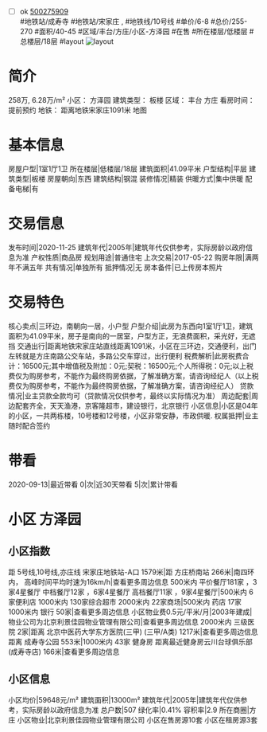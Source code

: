 - [ ] ok [500275909](https://bj.5i5j.com/ershoufang/500275909.html)  
 #地铁站/成寿寺 #地铁站/宋家庄 ,  #地铁线/10号线
#单价/6-8 #总价/255-270 #面积/40-45   #区域/丰台/方庄/小区-方泽园 #在售 #所在楼层/低楼层 #总楼层/18层 #layout 
![layout](http://image2.5i5j.com//group1/M00/A5/8F/CgqJMV1oeZeAAIx6AAIXNoEUEBw999.jpg_P5.jpg) 
# 简介 
 258万,  6.28万/m² 
小区： 方泽园
建筑类型： 板楼
区域： 丰台 方庄
看房时间： 提前预约
地铁： 距离地铁宋家庄1091米 地图
# 基本信息 
 房屋户型|1室1厅1卫
所在楼层|低楼层/18层
建筑面积|41.09平米
户型结构|平层
建筑类型|板楼
房屋朝向|东西
建筑结构|钢混
装修情况|精装
供暖方式|集中供暖
配备电梯|有
# 交易信息 
 发布时间|2020-11-25
建筑年代|2005年|建筑年代仅供参考，实际房龄以政府信息为准
产权性质|商品房
规划用途|普通住宅
上次交易|2017-05-22
购房年限|满两年不满五年
共有情况|单独所有
抵押情况|无
房本备件|已上传房本照片
# 交易特色 
 核心卖点|三环边，南朝向一居，小户型
户型介绍|此房为东西向1室1厅1卫，建筑面积为41.09平米，房子是南向的一居室，户型方正，无浪费面积，采光好，无遮挡
交通出行|距离地铁宋家庄站直线距离1091米，小区在三环边，交通便利，出门左转就是方庄南路公交车站，多路公交车穿过，出行便利
税费解析|此房税费合计：16500元;其中增值税及附加：0元;契税：16500元;个人所得税：0元;以上税费仅为购房参考，不能作为最终购房依据，了解准确方案，请咨询经纪人（以上税费仅为购房参考，不能作为最终购房依据，了解准确方案，请咨询经纪人）
贷款情况|业主贷款全款均可（贷款情况仅供参考，最终以实际情况为准）
周边配套|周边配套齐全，天天渔港，京客隆超市，建设银行，北京银行
小区信息|小区是04年的小区，一共两栋楼，10号楼和12号楼，小区非常安静，市政供暖.
权属抵押|业主随时配合签约
# 带看 
 2020-09-13|最近带看	 0|次|近30天带看	 5|次|累计带看
# 小区 方泽园
## 小区指数 
 距 5号线,10号线,亦庄线 宋家庄地铁站-A口 1579米|距 方庄桥南站 266米|南四环内， 高峰时间平均时速为16km/h|查看更多周边信息
500米内 平价餐厅181家 ，3家4星餐厅
中档餐厅12家 ，6家4星餐厅
高档餐厅11家 ，9家4星餐厅|500米内 6家便利店
1000米内 130家综合超市
2000米内 22家商场|500米内 药店 17家
1000米内 银行 50家|查看更多周边信息
小区物业费0.5元/平米/月|2003年建成|物业公司为北京利景佳园物业管理有限公司|查看更多周边信息
2000米内 三级医院 2家|距离 北京中医药大学东方医院(三甲) (三甲/A类) 1217米|查看更多周边信息
距离 成寿寺公园 553米|1000米内 43家 健身房
距离最近健身房云川台球俱乐部(成寿寺店) 166米|查看更多周边信息
## 小区信息 
 小区均价|59648元/m²
建筑面积|13000m²
建筑年代|2005年|建筑年代仅供参考，实际房龄以政府信息为准
总户数|507
绿化率|0.41%
容积率|2.9
所在商圈|方庄
小区物业|北京利景佳园物业管理有限公司
小区在售房源10套
小区在租房源3套
